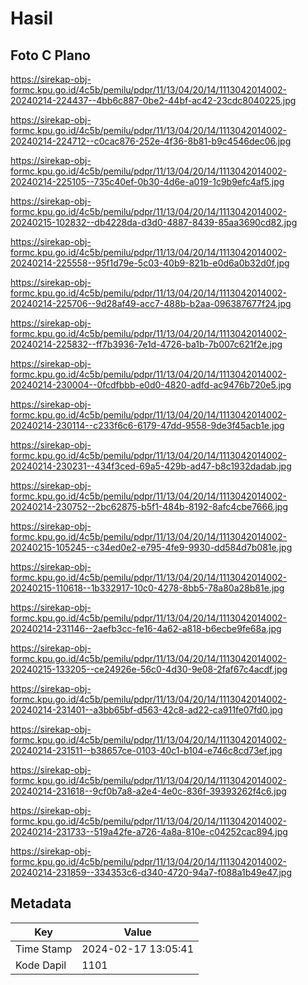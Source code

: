 # Hasil

## Foto C Plano

https://sirekap-obj-formc.kpu.go.id/4c5b/pemilu/pdpr/11/13/04/20/14/1113042014002-20240214-224437--4bb6c887-0be2-44bf-ac42-23cdc8040225.jpg

https://sirekap-obj-formc.kpu.go.id/4c5b/pemilu/pdpr/11/13/04/20/14/1113042014002-20240214-224712--c0cac876-252e-4f36-8b81-b9c4546dec06.jpg

https://sirekap-obj-formc.kpu.go.id/4c5b/pemilu/pdpr/11/13/04/20/14/1113042014002-20240214-225105--735c40ef-0b30-4d6e-a019-1c9b9efc4af5.jpg

https://sirekap-obj-formc.kpu.go.id/4c5b/pemilu/pdpr/11/13/04/20/14/1113042014002-20240215-102832--db4228da-d3d0-4887-8439-85aa3690cd82.jpg

https://sirekap-obj-formc.kpu.go.id/4c5b/pemilu/pdpr/11/13/04/20/14/1113042014002-20240214-225558--95f1d79e-5c03-40b9-821b-e0d6a0b32d0f.jpg

https://sirekap-obj-formc.kpu.go.id/4c5b/pemilu/pdpr/11/13/04/20/14/1113042014002-20240214-225706--9d28af49-acc7-488b-b2aa-096387677f24.jpg

https://sirekap-obj-formc.kpu.go.id/4c5b/pemilu/pdpr/11/13/04/20/14/1113042014002-20240214-225832--ff7b3936-7e1d-4726-ba1b-7b007c621f2e.jpg

https://sirekap-obj-formc.kpu.go.id/4c5b/pemilu/pdpr/11/13/04/20/14/1113042014002-20240214-230004--0fcdfbbb-e0d0-4820-adfd-ac9476b720e5.jpg

https://sirekap-obj-formc.kpu.go.id/4c5b/pemilu/pdpr/11/13/04/20/14/1113042014002-20240214-230114--c233f6c6-6179-47dd-9558-9de3f45acb1e.jpg

https://sirekap-obj-formc.kpu.go.id/4c5b/pemilu/pdpr/11/13/04/20/14/1113042014002-20240214-230231--434f3ced-69a5-429b-ad47-b8c1932dadab.jpg

https://sirekap-obj-formc.kpu.go.id/4c5b/pemilu/pdpr/11/13/04/20/14/1113042014002-20240214-230752--2bc62875-b5f1-484b-8192-8afc4cbe7666.jpg

https://sirekap-obj-formc.kpu.go.id/4c5b/pemilu/pdpr/11/13/04/20/14/1113042014002-20240215-105245--c34ed0e2-e795-4fe9-9930-dd584d7b081e.jpg

https://sirekap-obj-formc.kpu.go.id/4c5b/pemilu/pdpr/11/13/04/20/14/1113042014002-20240215-110618--1b332917-10c0-4278-8bb5-78a80a28b81e.jpg

https://sirekap-obj-formc.kpu.go.id/4c5b/pemilu/pdpr/11/13/04/20/14/1113042014002-20240214-231146--2aefb3cc-fe16-4a62-a818-b6ecbe9fe68a.jpg

https://sirekap-obj-formc.kpu.go.id/4c5b/pemilu/pdpr/11/13/04/20/14/1113042014002-20240215-133205--ce24926e-56c0-4d30-9e08-2faf67c4acdf.jpg

https://sirekap-obj-formc.kpu.go.id/4c5b/pemilu/pdpr/11/13/04/20/14/1113042014002-20240214-231401--a3bb65bf-d563-42c8-ad22-ca911fe07fd0.jpg

https://sirekap-obj-formc.kpu.go.id/4c5b/pemilu/pdpr/11/13/04/20/14/1113042014002-20240214-231511--b38657ce-0103-40c1-b104-e746c8cd73ef.jpg

https://sirekap-obj-formc.kpu.go.id/4c5b/pemilu/pdpr/11/13/04/20/14/1113042014002-20240214-231618--9cf0b7a8-a2e4-4e0c-836f-39393262f4c6.jpg

https://sirekap-obj-formc.kpu.go.id/4c5b/pemilu/pdpr/11/13/04/20/14/1113042014002-20240214-231733--519a42fe-a726-4a8a-810e-c04252cac894.jpg

https://sirekap-obj-formc.kpu.go.id/4c5b/pemilu/pdpr/11/13/04/20/14/1113042014002-20240214-231859--334353c6-d340-4720-94a7-f088a1b49e47.jpg


## Metadata

| Key        | Value               |
| ---------- | ------------------- |
| Time Stamp | 2024-02-17 13:05:41 |
| Kode Dapil | 1101                |



